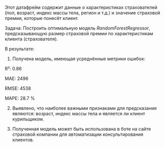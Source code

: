 Этот датафрейм содержит данные о характеристиках страхователей (пол, возраст, индекс массы тела, регион и т.д.) и значение страховой премии, которые понесёт клиент.

Задача: Построить оптимальную модель *RandomForestRegressor*, предсказывающую размер страховой премии по характеристикам клиента (страхователя).

В результате:

1) Получена модель, имеющая усреднённые метрики ошибок:

R²: 0.86

MAE: 2496

RMSE: 4538

MAPE: 28.7 %

2) Выявлено, что наиболее важными признаками для предсказания являются: возраст, индекс массы тела и является ли клиент курильщиком.

3) Полученная модель может быть использована в боте на сайте страховой компании для автоматизации консультирования клиентов.
